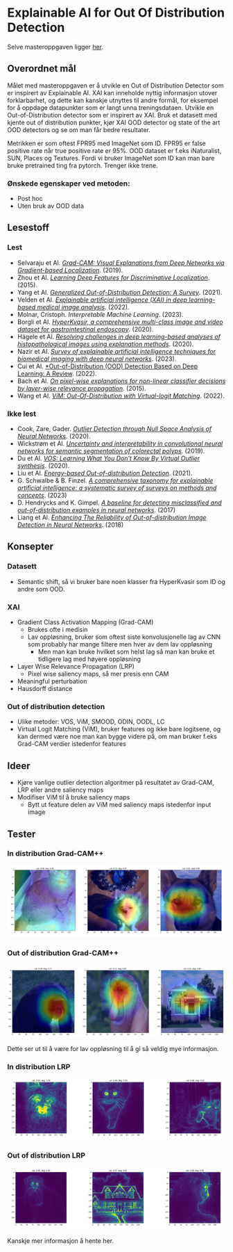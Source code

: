 # Explainable AI for Out Of Distribution Detection

Selve masteroppgaven ligger [her](./master/master.pdf).

## Overordnet mål

Målet med masteroppgaven er å utvikle en Out of Distribution Detector som er inspirert av Explainable AI. XAI kan inneholde nyttig informasjon utover forklarbarhet, og dette kan kanskje utnyttes til andre formål, for eksempel for å oppdage datapunkter som er langt unna treningsdataen.
Utvikle en Out-of-Distribution detector som er inspirert av XAI. Bruk et datasett med kjente out of distribution punkter, kjør XAI OOD detector og state of the art OOD detectors og se om man får bedre resultater.

Metrikken er som oftest FPR95 med ImageNet som ID. FPR95 er false positive rate når true positive rate er 95%. OOD dataset er f.eks iNaturalist, SUN, Places og Textures. Fordi vi bruker ImageNet som ID kan man bare bruke pretrained ting fra pytorch. Trenger ikke trene.

### Ønskede egenskaper ved metoden:

- Post hoc
- Uten bruk av OOD data

## Lesestoff

### Lest

- Selvaraju et Al. [*Grad-CAM: Visual Explanations from Deep Networks via Gradient-based Localization*](https://arxiv.org/pdf/1610.02391.pdf). (2019).
- Zhou et Al. [*Learning Deep Features for Discriminative Localization*](https://arxiv.org/pdf/1512.04150.pdf). (2015).
- Yang et Al. [*Generalized Out-of-Distribution Detection: A Survey*](https://arxiv.org/pdf/2110.11334.pdf). (2021).
- Velden et Al. [*Explainable artificial intelligence (XAI) in deep learning-based medical image analysis*](https://www.sciencedirect.com/science/article/pii/S1361841522001177#bib0252). (2022).
- Molnar, Cristoph. *Interpretable Machine Learning*. (2023).
- Borgli et Al. [*HyperKvasir, a comprehensive multi-class image and video dataset for gastrointestinal endoscopy*](https://www.nature.com/articles/s41597-020-00622-y). (2020).
- Hägele et Al. [*Resolving challenges in deep learning-based analyses of histopathological images using explanation methods*](https://www.nature.com/articles/s41598-020-62724-2.pdf). (2020).
- Nazir et Al. [*Survey of explainable artificial intelligence techniques for biomedical imaging with deep neural networks*](https://www.sciencedirect.com/science/article/pii/S0010482523001336?ref=cra_js_challenge&fr=RR-1). (2023).
- Cui et Al. [*Out-of-Distribution (OOD) Detection Based on Deep Learning: A Review](https://www.mdpi.com/2079-9292/11/21/3500). (2022).
- Bach et Al. [*On pixel-wise explanations for non-linear classifier decisions by layer-wise relevance propagation*](https://journals.plos.org/plosone/article/file?id=10.1371/journal.pone.0130140&type=printable). (2015).
- Wang et Al. [*ViM: Out-Of-Distribution with Virtual-logit Matching*](https://arxiv.org/pdf/2203.10807.pdf). (2022).

### Ikke lest

- Cook, Zare, Gader. [*Outlier Detection through Null Space Analysis of Neural Networks*](https://arxiv.org/pdf/2007.01263.pdf). (2020).
- Wickstrøm et Al. [*Uncertainty and interpretability in convolutional neural networks for semantic segmentation of colorectal polyps*](https://www.sciencedirect.com/science/article/pii/S1361841519301574). (2019).
- Du et Al. [*VOS: Learning What You Don’t Know By Virtual Outlier synthesis*](https://arxiv.org/pdf/2202.01197.pdf). (2020).
- Liu et Al. [*Energy-based Out-of-distribution Detection*](https://arxiv.org/pdf/2010.03759.pdf). (2021).
- G. Schwalbe & B. Finzel. [*A comprehensive taxonomy for explainable artificial intelligence: a systematic survey of surveys on methods and concepts*](https://link.springer.com/article/10.1007/s10618-022-00867-8). (2023)
- D. Hendrycks and K. Gimpel. [*A baseline for detecting misclassified and out-of-distribution examples in neural networks*](https://arxiv.org/pdf/1610.02136.pdf). (2017)
- Liang et Al. [*Enhancing The Reliability of Out-of-distribution Image Detection in Neural Networks*](https://arxiv.org/pdf/1706.02690.pdf). (2018)


## Konsepter

### Datasett

- Semantic shift, så vi bruker bare noen klasser fra HyperKvasir som ID og andre som OOD.

### XAI

- Gradient Class Activation Mapping (Grad-CAM)
    - Brukes ofte i medisin
    - Lav oppløsning, bruker som oftest siste konvolusjonelle lag av CNN som probably har mange filtere men hver av dem lav oppløsning
        - Men man kan bruke hvilket som helst lag så man kan bruke et tidligere lag med høyere oppløsning
- Layer Wise Relevance Propagation (LRP)
    - Pixel wise saliency maps, så mer presis enn CAM
- Meaningful perturbation
- Hausdorff distance

### Out of distribution detection

- Ulike metoder: VOS, ViM, SMOOD, ODIN, OODL, LC
- Virtual Logit Matching (ViM), bruker features og ikke bare logitsene, og kan dermed være noe man kan bygge videre på, om man bruker f.eks Grad-CAM verdier istedenfor features

## Ideer

- Kjøre vanlige outlier detection algoritmer på resultatet av Grad-CAM, LRP eller andre saliency maps
- Modifiser ViM til å bruke saliency maps
    - Bytt ut feature delen av ViM med saliency maps istedenfor input image

## Tester

### In distribution Grad-CAM++

![ID Grad-CAM](images/id_cam.png)

### Out of distribution Grad-CAM++

![OOD Grad-CAM](images/ood_cam.png)

Dette ser ut til å være for lav oppløsning til å gi så veldig mye informasjon.

### In distribution LRP

![ID LRP](images/id_lrp.png)

### Out of distribution LRP

![OOD LRP](images/ood_lrp.png)

Kanskje mer informasjon å hente her.
